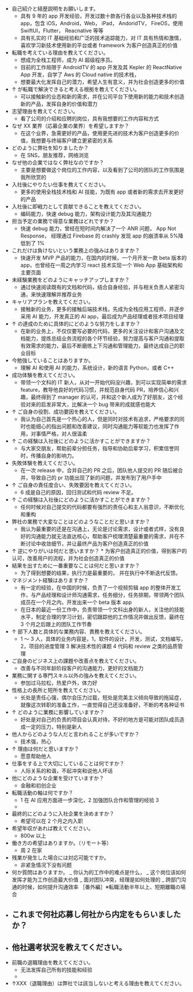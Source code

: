 - 自己紹介と経歴説明をお願いします。
  - 具有 9 年的 app 开发经验，开发过数十款各行各业以及各种技术栈的 app，包含 iOS，Android，Web， iPad， AndoridTV， FireOS，使用 SwiftUI，Flutter， Reacnative 等等
  - 具有扎实的 IT 基础经验和广泛的技术追踪能力，对 IT 具有热情和激情，喜欢学习新技术使用新的平台或者 framework 为客户创造真正的价值
- 転職を考えている理由を教えてください。
  - 想成为全栈工程师，成为 AI 超级程序员。
  - 目前的工作局限于 AndroidTV 的 app 开发及其 Kepler 的 ReactNative App 开发，自学了 Aws 的 Cloud native 的技术栈，
  - 想要最大化发挥自己的潜力，希望人生有意义，并为社会创造更多的价值
- ↑ が転職で解決できると考える根拠を教えてください。
  - 可以接触新的业态和新的需求，并在公司平台下使用新的能力和技术创造新的产品，发挥自身的价值和潜力
- 志望理由を教えてください。
  - 看了公司的介绍和应聘的岗位，具有我想要的工作内容和方式
- なぜ XX 業界（応募企業の業界）を希望しますか？
  - 在这个业界，急需更好的产品，使用更先进的技术为客户创造更多的价值，我想要与终端客户建立更紧密的关系
- どのように弊社を知りましたか？
  - 在 SNS，朋友推荐，网络浏览
- なぜ他の企業ではなく弊社なのですか？
  - 主要是想要做这个岗位的工作内容，以及看到了公司的团队的工作氛围是我所欣赏的
- 入社後にやりたい仕事を教えてください。
  - 更多的使用全栈技术栈和 AI 技能，为既有 app 或者新的需求去开发更好的产品
- 入社後に即戦力として貢献できることを教えてください。
  - 编码能力，快速 debug 能力，架构设计能力及其沟通能力
- 担当予定の業務で得意な業務はどれですか？
  - 快速 debug 能力，曾经在短时间内解决了一个 ANR 问题， App Not Response， 经理通过 Firebase 的 crashly 发现 app 的崩溃率从 5%降低到了 1%
- これだけは負けないという業務上の強みはありますか？
  - 快速开发 MVP 产品的能力，在国内的时候，一个月开发一款 beta 版本的 app，也曾经在一周之内学习 react 技术实现一个 Web App 基础架构和主要页面
- 未経験業務をどのようにキャッチアップしますか？
  - 通过快速阅读既有的文档和代码，结合自身经验，并与相关负责人紧密沟通，来快速理解并推荐业务
- キャリアプランを教えてください。
  - 接触新的业务，更多的接触后端技术栈，先成为全栈应用工程师，并逐步采用 AI 能力，开发真正的 AI app，最后成为产品经理或者技术项目经理
- ↑ の達成のために具体的にどのような努力をしますか？
  - 在新的业务上，不仅仅要写必要的代码，更多的关注设计和客户沟通及文档能力，提炼总结业务流程的各个环节经验，努力提高与客户沟通和提取有效需求的能力，最后不断磨练上下沟通和管理能力，最终达成自己的职业目标
- 今勉強していることはありますか。
  - 理解 AI 和使用 AI 的能力，系统设计，新的语言 Python，或者 C++
- 成功体験を教えてください。
  - 带领一个文科的 IT 新人，从对一开始代码没兴趣，到可以实现简单的需求 feature，教导他良好的代码习惯，并规范自身代码 PR，培养信心和兴趣，最终得到了 manager 的认可，并和这个新人成为了好朋友，这个经验对来的启发非常大，比解决一个 bug 带来的成就感也能大
- ↑ ご自身の役割、成功要因を教えてください。
  - 我认为自己首先是一个热心的人，但是同时对技术有追求，严格要求的同时也能细心的指出问题和改善建议，同时沟通能力等软能力也发挥了作用，对事情严格，对人很温柔
- ↑ この経験は入社後にどのように活かすことができますか？
  - 与大家交朋友，帮助前辈分担任务，指导和协助后辈学习，积累信誉同时，传播自身的影响力。
- 失敗体験を教えてください。
  - 在一次 release 中，合并自己的 PR 之后，团队他人提交的 PR 随后被合并，导致自己的 pr 功能出现了新的问题，并发布到了用户手中
- ↑ ご自身の責任度合い、失敗要因を教えてください。
  - 6 成是自己的原因，回归测试和代码 review 不足。
- ↑ この経験は入社後にどのように活かすことができますか？
  - 任何时候对自己提交的代码都要有强烈的责任心和主人翁意识，不断优化和重构
- 弊社の業務で大変なことはどのようなことだと思いますか？
  - 我认为最重要的还是在沟通上，无论是讨论需求，设计或者式样，没有良好的沟通能力就无法直达核心，帮助客户梳理清楚最重要的需求，并在不断讨论中收敛细节，并让最终产品为客户创造真正的价值
- ↑ 逆にやりがいは何だと思いますか？ \* 为客户创造真正的价值，得到客户的认可，改善用户的流程，并为社会创造真正的价值
- 結果を出すために一番重要なことは何だと思いますか？
  - 为了得到想要的结果，执行力是最重要的， 并在执行中不断迭代反馈。
- マネジメント経験はありますか？
  - 有一定的经验，在中国的时候，负责了一个视频剪辑 app 的整体开发工作，与产品经理和设计师沟通需求，任务细分，任务排期，带领两个团队成员在一个月之内，开发出来一个 beta 版本 app
  - 在日本的最近一份工作中，负责带领一个文科出身的新人，关注他的技能水平，制定合理的学习计划，密切跟踪他的工作情况并做出反馈，最终在 3 个月之后跟上的团队工作节奏
- ↑ 部下人数と具体的な業務内容、責務を教えてください。
  - 1 ～ 3 人，具体的业务内容是，1，软件的设计，开发，测试，文档编写， 2，项目的进度管理 3 解决技术性的课题 4 代码和 review 之类的品质管理
- ご自身のビジネス上の課題や改善点を教えてください。
  - 改善与不同年龄阶段客户的沟通能力，更好的文档能力
- 業務に関する専門スキル以外の強みを教えてください。
  - 参加过马拉松，热爱户外，体力好
- 性格上の長所と短所を教えてください。
  - 长处是责任心强，偶尔会压力过载，短处是完美主义倾向导致的拖延症，就像这次转职的准备工作，一直觉得自己还没准备好，不断的考各种证书
- ↑ どのように業務に影響していますか？
  - 好处是对自己的负责的项目会认真对待，不好的地方是可能对团队成员造成一定的压力，特别是新人
- 他人からどのような人だと言われることが多いですか？
  - 技术强，热心
- ↑ 理由は何だと思いますか？
  - 愿意帮助他人
- 仕事をする上で大切にしていることは何ですか？
  - 人际关系的和谐，不起冲突和说他人坏话
- 他にどのような企業を受けていますか？
  - 金融和初创企业
- 転職活動の軸は何ですか？
  - 1 在 AI 应用方面进一步深化，2 加强团队合作和管理的经验 3
  -
- 最終的にどのように入社企業を決めますか？
  - 希望可以在 2 个月之内入职
- 希望年収があれば教えてください。
  - 800w 以上
- 働き方の希望はありますか。（リモート等）
  - 周 2 在家
- 残業が発生した場合には対応可能ですか。
  - 非紧急情况下没有问题
- 何か質問はありますか。
  _ 你认为的工作中的难点是什么，
  _ 这个岗位该如何发挥才能为工作创造最大价值
  _ 面对团队冲突，经理是如何处理的
  _ 跨部门沟通的时候，如何提升沟通效率
  ［番外編］※転職活動半年以上、短期離職の場合
- これまで何社応募し何社から内定をもらいましたか？
  -
- 他社選考状況を教えてください。
  -
- 前職の退職理由を教えてください。
  - 无法发挥自己所有的技能和经验
  -
- ↑XXX（退職理由）は弊社では該当しないと考える理由を教えてください。
